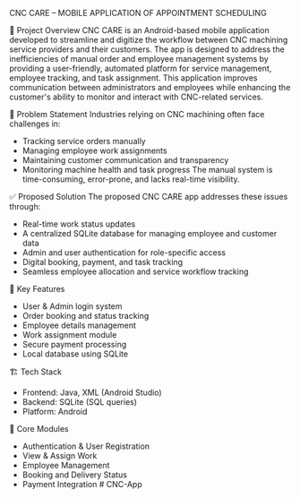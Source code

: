 CNC CARE – MOBILE APPLICATION OF APPOINTMENT SCHEDULING

📱 Project Overview
           CNC CARE is an Android-based mobile application developed to streamline and digitize the workflow between CNC machining service providers and their customers. 
           The app is designed to address the inefficiencies of manual order and employee management systems by providing a user-friendly, automated platform for service management, employee tracking, and task assignment.
           This application improves communication between administrators and employees while enhancing the customer's ability to monitor and interact with CNC-related services.
  
  🎯 Problem Statement
  Industries relying on CNC machining often face challenges in:
- Tracking service orders manually
- Managing employee work assignments
- Maintaining customer communication and transparency
- Monitoring machine health and task progress
The manual system is time-consuming, error-prone, and lacks real-time visibility.

✅ Proposed Solution
The proposed CNC CARE app addresses these issues through:
- Real-time work status updates
- A centralized SQLite database for managing employee and customer data
- Admin and user authentication for role-specific access
- Digital booking, payment, and task tracking
- Seamless employee allocation and service workflow tracking

🚀 Key Features
- User & Admin login system
- Order booking and status tracking
- Employee details management
- Work assignment module
- Secure payment processing
- Local database using SQLite

🏗️ Tech Stack
- Frontend: Java, XML (Android Studio)
- Backend: SQLite (SQL queries)
- Platform: Android

🧩 Core Modules
- Authentication & User Registration
- View & Assign Work
- Employee Management
- Booking and Delivery Status
- Payment Integration
#   C N C - A p p  
 